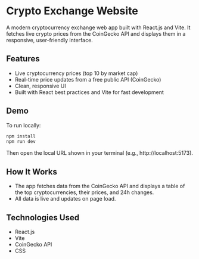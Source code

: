 # Crypto Exchange Website

A modern cryptocurrency exchange web app built with React.js and Vite. It fetches live crypto prices from the CoinGecko API and displays them in a responsive, user-friendly interface.

## Features
- Live cryptocurrency prices (top 10 by market cap)
- Real-time price updates from a free public API (CoinGecko)
- Clean, responsive UI
- Built with React best practices and Vite for fast development

## Demo
To run locally:

```bash
npm install
npm run dev
```
Then open the local URL shown in your terminal (e.g., http://localhost:5173).


## How It Works
- The app fetches data from the CoinGecko API and displays a table of the top cryptocurrencies, their prices, and 24h changes.
- All data is live and updates on page load.

## Technologies Used
- React.js
- Vite
- CoinGecko API
- CSS

